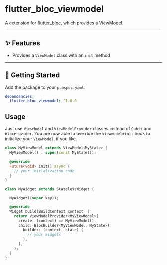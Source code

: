 # flutter_bloc_viewmodel

A extension for [flutter_bloc](https://pub.dev/packages/flutter_bloc), which provides a ViewModel.

---

## ✨ Features

- Provides a `ViewModel` class with an `init` method

---

## 🚀 Getting Started

Add the package to your `pubspec.yaml`:

```yaml
dependencies:
  flutter_bloc_viewmodel: ^1.0.0
```

## Usage

Just use `ViewModel` and `ViewModelProvider` classes instead of `Cubit` and `BlocProvider`.
You are now able to override the `ViewModel#init` hook to initialize your `ViewModel`, if you like.

```dart
class MyViewModel extends ViewModel<MyState> {
  MyViewModel() : super(const MyState());

  @override
  Future<void> init() async {
    // your initialization code
  }
}

class MyWidget extends StatelessWidget {

  MyWidget({super.key});

  @override
  Widget build(BuildContext context) {
    return ViewModelProvider<MyViewModel>(
      create: (context) => MyViewModel(),
      child: BlocBuilder<MyViewModel, MyState>(
        builder: (context, state) {
          // your widgets
        },
      ),
    );
  }
}

```
